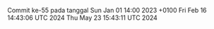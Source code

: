 Commit ke-55 pada tanggal Sun Jan 01 14:00 2023 +0100
Fri Feb 16 14:43:06 UTC 2024
Thu May 23 15:43:11 UTC 2024
